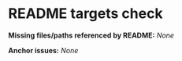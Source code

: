# README targets check

**Missing files/paths referenced by README:**
_None_

**Anchor issues:**
_None_

